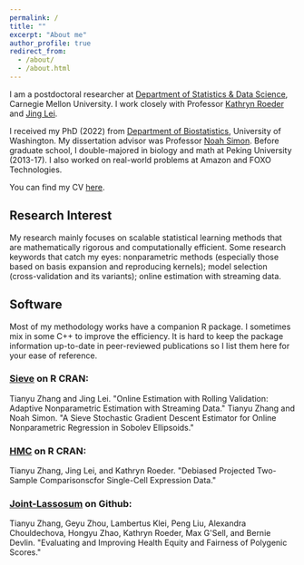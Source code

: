 ```yaml
---
permalink: /
title: ""
excerpt: "About me"
author_profile: true
redirect_from: 
  - /about/
  - /about.html
---
```


I am a postdoctoral researcher at [Department of Statistics & Data Science](https://www.cmu.edu/dietrich/statistics-datascience/index.html), Carnegie Mellon University. I work closely with Professor [Kathryn Roeder](https://www.stat.cmu.edu/~roeder/) and [Jing Lei](https://www.stat.cmu.edu/~jinglei/). 

I received my PhD (2022) from [Department of Biostatistics](https://www.biostat.washington.edu/), University of Washington. My dissertation advisor was Professor [Noah Simon](https://www.biostat.washington.edu/people/noah-simon). Before graduate school, I double-majored in biology and math at Peking University (2013-17). I also worked on real-world problems at Amazon and FOXO Technologies.

You can find my CV [here](/files/CV.pdf).

## Research Interest

My research mainly focuses on scalable statistical learning methods that are mathematically rigorous and computationally efficient. Some research keywords that catch my eyes: nonparametric methods (especially those based on basis expansion and reproducing kernels); model selection (cross-validation and its variants); online estimation with streaming data.

## Software

Most of my methodology works have a companion R package. I sometimes mix in some C++ to improve the efficiency. It is hard to keep the package information up-to-date in peer-reviewed publications so I list them here for your ease of reference. 

### [Sieve](https://cran.r-project.org/web/packages/Sieve/index.html) on R CRAN:

Tianyu Zhang and Jing Lei. "Online Estimation with Rolling Validation: Adaptive Nonparametric Estimation with Streaming Data."
Tianyu Zhang and Noah Simon. "A Sieve Stochastic Gradient Descent Estimator for Online Nonparametric Regression in Sobolev Ellipsoids."

### [HMC](https://cran.r-project.org/web/packages/HMC/index.html) on R CRAN:

Tianyu Zhang, Jing Lei, and Kathryn Roeder. "Debiased Projected Two-Sample Comparisonscfor Single-Cell Expression Data."

### [Joint-Lassosum](https://github.com/terrytianyuzhang/JointLassosum) on Github:

Tianyu Zhang, Geyu Zhou, Lambertus Klei, Peng Liu, Alexandra Chouldechova, Hongyu Zhao, Kathryn Roeder, Max G'Sell, and Bernie Devlin. "Evaluating and Improving Health Equity and Fairness of Polygenic Scores."
 
